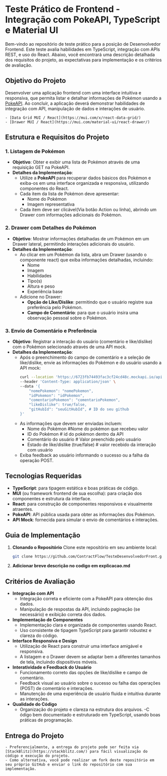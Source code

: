 # Teste Prático de Frontend - Integração com PokeAPI, TypeScript e Material UI

Bem-vindo ao repositório de teste prático para a posição de Desenvolvedor Frontend. Este teste avalia habilidades em TypeScript, integração com APIs REST, e uso do React. Abaixo, você encontrará uma descrição detalhada dos requisitos do projeto, as expectativas para implementação e os critérios de avaliação.


## Objetivo do Projeto
Desenvolver uma aplicação frontend com uma interface intuitiva e responsiva, que permita listar e detalhar informações de Pokémon usando a [PokeAPI](https://pokeapi.co/docs/v2). Ao concluir, a aplicação deverá demonstrar habilidades de integração com API, manipulação de dados e interações de usuário.

    - [Data Grid MUI / React](https://mui.com/x/react-data-grid/)
    - [Drawer MUI / React](https://mui.com/material-ui/react-drawer/)


## Estrutura e Requisitos do Projeto

### 1. Listagem de Pokémon
- **Objetivo**: Obter e exibir uma lista de Pokémon através de uma requisição GET na PokeAPI.
- **Detalhes da Implementação**:
  - Utilize a **PokeAPI** para recuperar dados básicos dos Pokémon e exiba-os em uma interface organizada e responsiva, utilizando componentes do React.
  - Cada item da lista de Pokémon deve apresentar:
    - Nome do Pokémon
    - Imagem representativa
  - Cada item deve ser clicável(Via botão Action ou linha), abrindo um Drawer com informações adicionais do Pokémon.

### 2. Drawer com Detalhes do Pokémon
- **Objetivo**: Mostrar informações detalhadas de um Pokémon em um Drawer lateral, permitindo interações adicionais do usuário.
- **Detalhes da Implementação**:
  - Ao clicar em um Pokémon da lista, abra um Drawer (usando o componente react) que exiba informações detalhadas, incluindo:
    - Nome
    - Imagem
    - Habilidades
    - Tipo(s)
    - Altura e peso
    - Experiência base
  - Adicione no Drawer:
    - **Opção de Like/Dislike**: permitindo que o usuário registre sua preferência pelo Pokémon.
    - **Campo de Comentário**: para que o usuário insira uma observação pessoal sobre o Pokémon.

### 3. Envio de Comentário e Preferência
- **Objetivo**: Registrar a interação do usuário (comentário e like/dislike) com o Pokémon selecionado através de uma API mock.
- **Detalhes da Implementação**:
  - Após o preenchimento do campo de comentário e a seleção de like/dislike, envie as informações do Pokémon e do usuário usando a API mock:
    ```bash
    curl --location 'https://6723fb74493fac3cf24cd48c.mockapi.io/api/v1/pokemon' \
    --header 'Content-Type: application/json' \
    --data '{
        "nomePokemon": "nomePokemon",
        "idPokemon": "idPokemon",
        "comentarioPokemon": "comentarioPokemon",
        "likeDislike": true/false,
        "gitHubId": "seuGitHubId", # ID do seu github
    }'
    ```
  - As informações que devem ser enviadas incluem:
    - Nome do Pokémon #Nome do pokémon que recebeu valor
    - ID do Pokémon # id do pokémon dentro da API
    - Comentário do usuário # Valor preenchido pelo usuário
    - Estado de like/dislike (true/false) # valor recebido da interação com usuário
  - Exiba feedback ao usuário informando o sucesso ou a falha da operação POST.

## Tecnologias Requeridas
- **TypeScript**: para tipagem estática e boas práticas de código.
- **MUI** (ou framework frontend de sua escolha): para criação dos componentes e estrutura da interface.
- **React**: para construção de componentes responsivos e visualmente atraentes.
- **PokeAPI**: API pública usada para obter as informações dos Pokémon.
- **API Mock**: fornecida para simular o envio de comentários e interações.

## Guia de Implementação

1. **Clonando o Repositório**
   Clone este repositório em seu ambiente local:
   ```bash
   git clone https://github.com/ContractFlow/TesteDesenvolvedorFront.git

2. **Adicionar breve descrição no codigo em explicacao.md**


## Critérios de Avaliação
- **Integração com API**
    - Integração correta e eficiente com a PokeAPI para obtenção dos dados.
    - Manipulação de respostas da API, incluindo paginação (se necessário) e exibição correta dos dados.
- **Implementação de Componentes**
    - Implementação clara e organizada de componentes usando React.
    - Uso consistente de tipagem TypeScript para garantir robustez e clareza do código.
- **Interface Responsiva e Design**
    - Utilização de React para construir uma interface amigável e responsiva.
    - A listagem e o Drawer devem se adaptar bem a diferentes tamanhos de tela, incluindo dispositivos móveis.
- **Interatividade e Feedback do Usuário**
    - Funcionamento correto das opções de like/dislike e campo de comentário.
    - Feedback visual ao usuário sobre o sucesso ou falha das operações (POST) de comentário e interações.
    - Manutenção de uma experiência de usuário fluida e intuitiva durante as interações.
- **Qualidade do Código**
    - Organização do projeto e clareza na estrutura dos arquivos.
    -C ódigo bem documentado e estruturado em TypeScript, usando boas práticas de programação.

## Entrega do Projeto
    - Preferencialmente, a entrega do projeto pode ser feita via [StackBlitz](https://stackblitz.com/) para fácil visualização do código e execução do projeto.
    - Como alternativa, você pode realizar um fork deste repositório em seu próprio GitHub e enviar o link do repositório com sua implementação.